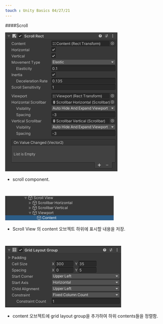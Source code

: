 ```yaml
---
touch : Unity Basics 04/27/21
---
```



####Scroll

![](../images/0429/scrollRect.png)  
- scroll component.

<br/>

![](../images/0429/scrollH.png)
- Scroll View 의 content 오브젝트 하위에 표시할 내용을 저장.

<br/>

![](../images/0429/grid.png)
- content 오브젝트에 grid layout group을 추가하여 하위 contents들을 정렬함.